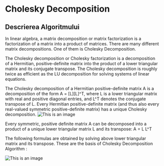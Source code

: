 # Cholesky Decomposition



## Descrierea Algoritmului
In linear algebra, a matrix decomposition or matrix factorization is a factorization of a matrix into a product of matrices. There are many different matrix decompositions. One of them is Cholesky Decomposition.

The Cholesky decomposition or Cholesky factorization is a decomposition of a Hermitian, positive-definite matrix into the product of a lower triangular matrix and its conjugate transpose. The Cholesky decomposition is roughly twice as efficient as the LU decomposition for solving systems of linear equations.

The Cholesky decomposition of a Hermitian positive-definite matrix A is a decomposition of the form A = [L][L]^T, where L is a lower triangular matrix with real and positive diagonal entries, and L^T denotes the conjugate transpose of L. Every Hermitian positive-definite matrix (and thus also every real-valued symmetric positive-definite matrix) has a unique Cholesky decomposition.
![This is an image](https://www.geeksforgeeks.org/wp-content/ql-cache/quicklatex.com-2c9c5ec3c07feb9806c5c71186ca7007_l3.svg)

Every symmetric, positive definite matrix A can be decomposed into a product of a unique lower triangular matrix L and its transpose: A = L L^T 

The following formulas are obtained by solving above lower triangular matrix and its transpose. These are the basis of Cholesky Decomposition Algorithm : 

![This is an image](https://www.geeksforgeeks.org/wp-content/ql-cache/quicklatex.com-f485728e0eb6ecec335903f70bd3dc5c_l3.svg)
